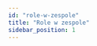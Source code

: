 ```yaml
---
id: "role-w-zespole"
title: "Role w zespole"
sidebar_position: 1
---
```


<!-- Opis sekcji: Role w zespole -->
